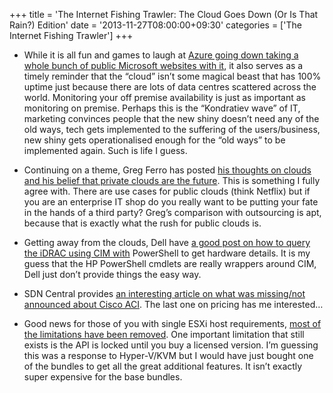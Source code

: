 +++
title = 'The Internet Fishing Trawler: The Cloud Goes Down (Or Is That Rain?) Edition'
date = '2013-11-27T08:00:00+09:30'
categories = ['The Internet Fishing Trawler']
+++

* While it is all fun and games to laugh at
    [Azure going down taking a whole bunch of public Microsoft websites with it](http://www.theregister.co.uk/2013/11/21/azure_blips_offline_again/),
    it also serves as a timely reminder that the &#8220;cloud&#8221; isn&#8217;t
    some magical beast that has 100% uptime just because there are lots of
    data centres scattered across the world. Monitoring your off premise
    availability is just as important as monitoring on premise. Perhaps this
    is the &#8220;Kondratiev wave&#8221; of IT, marketing convinces people that
    the new shiny doesn&#8217;t need any of the old ways, tech gets implemented
    to the suffering of the users/business, new shiny gets operationalised
    enough for the &#8220;old ways&#8221; to be implemented again. Such is life
    I guess.

* Continuing on a theme, Greg Ferro has posted
    [his thoughts on clouds and his belief that private clouds are the future](http://etherealmind.com/blessay-public-clouds-wont-be-big-in-2014-private-clouds-will-a-contrarian-view/).
    This is something I fully agree with. There are use cases for public
    clouds (think Netflix) but if you are an enterprise IT shop do you really
    want to be putting your fate in the hands of a third party? Greg&#8217;s
    comparison with outsourcing is apt, because that is exactly what the rush
    for public clouds is.

* Getting away from the clouds, Dell have
  [a good post on how to query the iDRAC using CIM with](http://en.community.dell.com/techcenter/b/techcenter/archive/2013/11/21/retrieving-the-dell-poweredge-vrtx-hardware-and-firmware-inventory-using-windows-powershell.aspx)
  PowerShell to get hardware details.
  It is my guess that the HP PowerShell cmdlets are really wrappers around
  CIM, Dell just don&#8217;t provide things the easy way.

* SDN Central provides
    [an interesting article on what was missing/not announced about Cisco ACI](http://www.sdncentral.com/news/what-cisco-insieme-launch-left-out/2013/11/).
    The last one on pricing has me interested&#8230;

* Good news for those of you with single ESXi host requirements,
    [most of the limitations have been removed](http://www.vmguru.nl/wordpress/2013/11/free-vsphere-hypervisor-limitations-removed/).
    One important limitation that still exists is the API is locked until you
    buy a licensed version. I&#8217;m guessing this was a response to
    Hyper-V/KVM but I would have just bought one of the bundles to get all the
    great additional features. It isn&#8217;t exactly super expensive for the
    base bundles.
